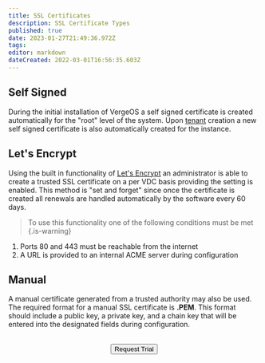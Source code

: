 ```yaml
---
title: SSL Certificates
description: SSL Certificate Types
published: true
date: 2023-01-27T21:49:36.972Z
tags: 
editor: markdown
dateCreated: 2022-03-01T16:56:35.603Z
---
```


## Self Signed
During the initial installation of VergeOS a self signed certificate is created automatically for the "root" level of the system. Upon [tenant](/public/tenants) creation a new self signed certificate is also automatically created for the instance.

## Let's Encrypt
Using the built in functionality of [Let's Encrypt](https://letsencrypt.org/) an administrator is able to create a trusted SSL certificate on a per VDC basis providing the setting is enabled. This method is "set and forget" since once the certificate is created all renewals are handled automatically by the software every 60 days.
> To use this functionality one of the following conditions must be met
{.is-warning}
1. Ports 80 and 443 must be reachable from the internet
1. A URL is provided to an internal ACME server during configuration

## Manual
A manual certificate generated from a trusted authority may also be used. The required format for a manual SSL certificate is **.PEM**. This format should include a public key, a private key, and a chain key that will be entered into the designated fields during configuration.
<br>
<br>
<div style="text-align:center; margin-bottom:5px">
  <a href="https://www.verge.io/test-drive#Demo-Section"><button class="button-cta">Request Trial</button></a>
</div>